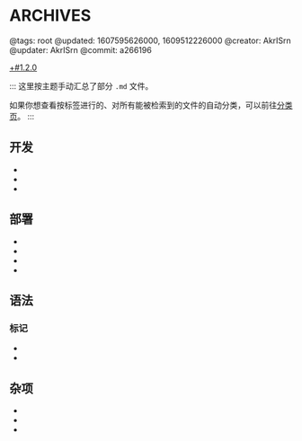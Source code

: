 # ARCHIVES

@tags: root
@updated: 1607595626000, 1609512226000
@creator: AkrISrn
@updater: AkrISrn
@commit: a266196

[+#1.2.0](/snippets/version-when-last-update.md)

:::
这里按主题手动汇总了部分 `.md` 文件。

如果你想查看按标签进行的、对所有能被检索到的文件的自动分类，可以前往[分类页](/categories.md "#")。
:::

## 开发

- [](/docs/compile.md "#")
- [](/docs/dependencies.md "#")
- [](/docs/some-problems.md "#")

## 部署

- [](/docs/config.md "#")
- [](/docs/deploy.md "#")
- [](/docs/browser-cache.md "#")
- [](/docs/cdn.md "#")

## 语法

### 标记

- [](/docs/toc.md "#")
- [](/docs/flags.md "#")

## 杂项

- [](/docs/typography.md "#")
- [](/docs/unicode.md "#")
- [](/docs/emoji.md "#")
